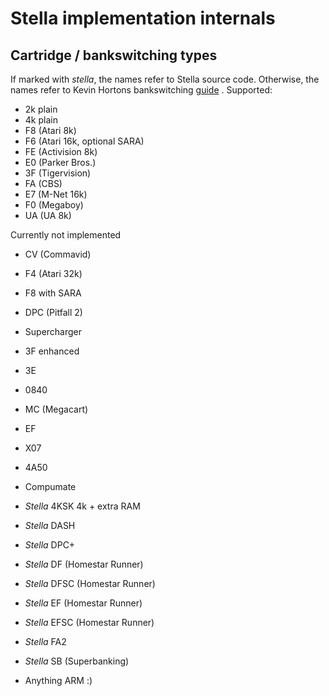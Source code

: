 # Stella implementation internals

## Cartridge / bankswitching types

If marked with *stella*, the names refer to Stella source code. Otherwise,
the names refer to Kevin Hortons bankswitching [guide](http://blog.kevtris.org/blogfiles/Atari%202600%20Mappers.txt)
.
Supported:

 * 2k plain
 * 4k plain
 * F8 (Atari 8k)
 * F6 (Atari 16k, optional SARA)
 * FE (Activision 8k)
 * E0 (Parker Bros.)
 * 3F (Tigervision)
 * FA (CBS)
 * E7 (M-Net 16k)
 * F0 (Megaboy)
 * UA (UA 8k)

Currently not implemented

 * CV (Commavid)
 * F4 (Atari 32k)
 * F8 with SARA
 * DPC (Pitfall 2)
 * Supercharger
 * 3F enhanced
 * 3E
 * 0840
 * MC (Megacart)
 * EF
 * X07
 * 4A50
 * Compumate
 * *Stella* 4KSK 4k + extra RAM
 * *Stella* DASH
 * *Stella* DPC+
 * *Stella* DF (Homestar Runner)
 * *Stella* DFSC (Homestar Runner)
 * *Stella* EF (Homestar Runner)
 * *Stella* EFSC (Homestar Runner)
 * *Stella* FA2
 * *Stella* SB (Superbanking)


 * Anything ARM :)
